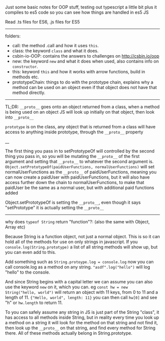 Just some basic notes for OOP stuff, testing out typescript a little bit plus it compiles to es5 code so you can see how things are handled in es5 JS

Read .ts files for ES6, .js files for ES5
___

folders:
- call: the method .call and how it uses `this`.
- class: the keyword `class` and what it does.
- csbin-io-OOP: contains the answers to challenges on http://csbin.io/oop
- new: the keyword `new`  and what it does when used, also contains info on `constructor`.
- this: keyword `this` and how it works with arrow functions, build in methods etc.
- prototypeChain: things to do with the prototype chain, explains why a method can be used on an object even if that object does not have that method directly.


___
TL;DR:
`__proto__` goes onto an object returned from a class, when a method is being used on an object JS will look up initially on that object, then look into `__proto__` 

`prototype` is on the class, any object that is returned from a class will have access to anything inside prototype, through the `__proto__` property

__

The first thing you pass in to setPrototypeOf will controlled by the second thing you pass in, so you will be mutating the `__proto__` of the first argument and setting that `__proto__` to whatever the second argument is.
`Object.setPrototypeOf(paidUserFunctions, normalUserFunctions)` will set normalUserFunctions as the `__proto__` of paidUserFunctions, meaning you can now create a paidUser with paidUserFunctions, but it will also have access further down the chain to normalUserFunctions, to make that paidUser be the same as a normal user, but with additional paid functions added

Object.setPrototypeOf is setting the `__proto__`, even though it says "setPrototype" it is actually setting the `__proto__`
___
why does `typeof String` return "function"?:
(also the same with Object, Array etc)


Because String is a function object, not just a normal object. This is so it can hold all of the methods for use on only strings in javascript.  If you `console.log(String.prototype)` a list of all string methods will show up, but 
you can even add to this. 

Add something such as `String.protoype.log = console.log`
now you can call console.log as a method on any string. `"asdf".log("hello")` will log "hello" to the console.

And since String begins with a capital letter we can assume you can also use the keyword `new` on it, which you can. eg `const hw = new String("hello, world")` will return an object with 11 keys, from 0 to 11 and a length of 11. `{"Hello, world", length: 11}` you can then call `hw[0]` and see "h" or `hw.length` to return 11.

To you can safely assume any string in JS is just part of the String "class", it has access to all methods inside String, but in reality every time you look up a method on a string it will look for the method on that string and not find it, then look up the `__proto__` on that string, and find every method for String there. All of these methods actually belong in String.prototype.


